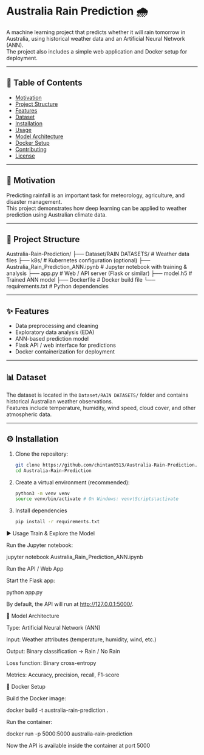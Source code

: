 # Australia Rain Prediction 🌧️

A machine learning project that predicts whether it will rain tomorrow in Australia, using historical weather data and an Artificial Neural Network (ANN).  
The project also includes a simple web application and Docker setup for deployment.

---

## 📌 Table of Contents

- [Motivation](#motivation)
- [Project Structure](#project-structure)
- [Features](#features)
- [Dataset](#dataset)
- [Installation](#installation)
- [Usage](#usage)
- [Model Architecture](#model-architecture)
- [Docker Setup](#docker-setup)
- [Contributing](#contributing)
- [License](#license)

---

## 🚀 Motivation

Predicting rainfall is an important task for meteorology, agriculture, and disaster management.  
This project demonstrates how deep learning can be applied to weather prediction using Australian climate data.

---

## 📂 Project Structure

Australia-Rain-Prediction/
├── Dataset/RAIN DATASETS/ # Weather data files
├── k8s/ # Kubernetes configuration (optional)
├── Australia_Rain_Prediction_ANN.ipynb # Jupyter notebook with training & analysis
├── app.py # Web / API server (Flask or similar)
├── model.h5 # Trained ANN model
├── Dockerfile # Docker build file
└── requirements.txt # Python dependencies

---

## ✨ Features

- Data preprocessing and cleaning
- Exploratory data analysis (EDA)
- ANN-based prediction model
- Flask API / web interface for predictions
- Docker containerization for deployment

---

## 📊 Dataset

The dataset is located in the `Dataset/RAIN DATASETS/` folder and contains historical Australian weather observations.  
Features include temperature, humidity, wind speed, cloud cover, and other atmospheric data.

---

## ⚙️ Installation

1. Clone the repository:

   ```bash
   git clone https://github.com/chintan0513/Australia-Rain-Prediction.git
   cd Australia-Rain-Prediction
   ```

2. Create a virtual environment (recommended):

   ```bash
   python3 -m venv venv
   source venv/bin/activate # On Windows: venv\Scripts\activate
   ```

3. Install dependencies
   ```bash
   pip install -r requirements.txt
   ```

▶️ Usage
Train & Explore the Model

Run the Jupyter notebook:

jupyter notebook Australia_Rain_Prediction_ANN.ipynb

Run the API / Web App

Start the Flask app:

python app.py

By default, the API will run at http://127.0.0.1:5000/.

🧠 Model Architecture

Type: Artificial Neural Network (ANN)

Input: Weather attributes (temperature, humidity, wind, etc.)

Output: Binary classification → Rain / No Rain

Loss function: Binary cross-entropy

Metrics: Accuracy, precision, recall, F1-score

🐳 Docker Setup

Build the Docker image:

docker build -t australia-rain-prediction .

Run the container:

docker run -p 5000:5000 australia-rain-prediction

Now the API is available inside the container at port 5000
